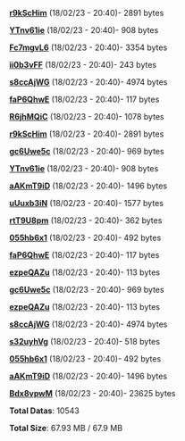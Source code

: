 [**r9kScHim**](/data/r9kScHim.txt) (18/02/23 - 20:40)- 2891 bytes

[**YTnv61ie**](/data/YTnv61ie.txt) (18/02/23 - 20:40)- 908 bytes

[**Fc7mgvL6**](/data/Fc7mgvL6.txt) (18/02/23 - 20:40)- 3354 bytes

[**ii0b3vFF**](/data/ii0b3vFF.txt) (18/02/23 - 20:40)- 243 bytes

[**s8ccAjWG**](/data/s8ccAjWG.txt) (18/02/23 - 20:40)- 4974 bytes

[**faP6QhwE**](/data/faP6QhwE.txt) (18/02/23 - 20:40)- 117 bytes

[**R6jhMQiC**](/data/R6jhMQiC.txt) (18/02/23 - 20:40)- 1078 bytes

[**r9kScHim**](/data/r9kScHim.txt) (18/02/23 - 20:40)- 2891 bytes

[**gc6Uwe5c**](/data/gc6Uwe5c.txt) (18/02/23 - 20:40)- 969 bytes

[**YTnv61ie**](/data/YTnv61ie.txt) (18/02/23 - 20:40)- 908 bytes

[**aAKmT9iD**](/data/aAKmT9iD.txt) (18/02/23 - 20:40)- 1496 bytes

[**uUuxb3iN**](/data/uUuxb3iN.txt) (18/02/23 - 20:40)- 1577 bytes

[**rtT9U8pm**](/data/rtT9U8pm.txt) (18/02/23 - 20:40)- 362 bytes

[**055hb6x1**](/data/055hb6x1.txt) (18/02/23 - 20:40)- 492 bytes

[**faP6QhwE**](/data/faP6QhwE.txt) (18/02/23 - 20:40)- 117 bytes

[**ezpeQAZu**](/data/ezpeQAZu.txt) (18/02/23 - 20:40)- 113 bytes

[**gc6Uwe5c**](/data/gc6Uwe5c.txt) (18/02/23 - 20:40)- 969 bytes

[**ezpeQAZu**](/data/ezpeQAZu.txt) (18/02/23 - 20:40)- 113 bytes

[**s8ccAjWG**](/data/s8ccAjWG.txt) (18/02/23 - 20:40)- 4974 bytes

[**s32uyhVg**](/data/s32uyhVg.txt) (18/02/23 - 20:40)- 518 bytes

[**055hb6x1**](/data/055hb6x1.txt) (18/02/23 - 20:40)- 492 bytes

[**aAKmT9iD**](/data/aAKmT9iD.txt) (18/02/23 - 20:40)- 1496 bytes

[**Bdx8vpwM**](/data/Bdx8vpwM.txt) (18/02/23 - 20:40)- 23625 bytes

**Total Datas**: 10543

**Total Size**: 67.93 MB / 67.9 MB